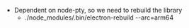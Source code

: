 - Dependent on node-pty, so we need to rebuild the library
  - ./node_modules/.bin/electron-rebuild --arc=arm64
